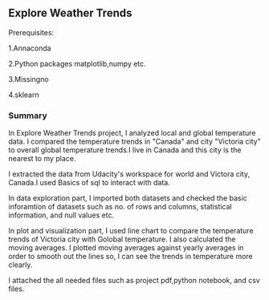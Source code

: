 
## Explore Weather Trends

Prerequisites:

1.Annaconda

2.Python packages matplotlib,numpy etc.

3.Missingno

4.sklearn


### Summary

In Explore Weather Trends project, I analyzed local and global temperature data. I compared the temperature trends in "Canada" and city "Victoria city" to overall global temperature trends.I live in Canada and this city is the nearest to my place.

I extracted the data from Udacity's workspace for world and Victora city, Canada.I used Basics of sql to interact with data.

In data exploration part, I imported both datasets and checked the basic inforamtion of datasets such as no. of rows and columns, statistical information, and null values etc.

In plot and visualization part, I used line chart to compare the temperature trends of Victoria city with Golobal temperature.
I also calculated the moving averages. I plotted moving averages against yearly averages in order to smooth out the lines so, I can see the trends in temperature more clearly.

I attached the all needed files such as project pdf,python notebook, and csv files.


